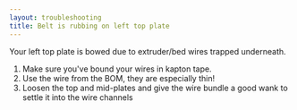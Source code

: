 ```yaml
---
layout: troubleshooting
title: Belt is rubbing on left top plate
---
```


Your left top plate is bowed due to extruder/bed wires trapped underneath.

1. Make sure you've bound your wires in kapton tape.
2. Use the wire from the BOM, they are especially thin!
3. Loosen the top and mid-plates and give the wire bundle a good wank to settle it into the wire channels
